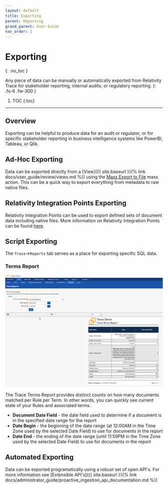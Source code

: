 ```yaml
---
layout: default
title: Exporting
parent: Reporting
grand_parent: User Guide
nav_order: 2
---
```


# Exporting
{: .no_toc }

Any piece of data can be manually or automatically exported from Relativity Trace for stakeholder reporting, internal audits, or regulatory reporting.
{: .fs-6 .fw-300 }

1. TOC
{:toc}

---
## Overview
Exporting can be helpful to produce data for an audit or regulator, or for specific stakeholder reporting in business intelligence systems like PowerBI, Tableau, or Qlik.

## Ad-Hoc Exporting
Data can be exported directly from a [View]({{ site.baseurl }}{% link docs/user_guide/review/views.md %}) using the [Mass Export to File](https://help.relativity.com/RelativityOne/Content/Relativity/Mass_operations/Mass_export_to_file.htm) mass action. This can be a quick way to export everything from metadata to raw native files. 

## Relativity Integration Points Exporting
Relativity Integration Points can be used to export defined sets of document data including native files. More information on Relativity Integration Points can be found [here](https://help.relativity.com/RelativityOne/Content/Relativity/Relativity_Integration_Points/Exporting_data_through_Integration_Points.htm).

## Script Exporting
The `Trace`->`Reports` tab serves as a place for exporting specific SQL data.

### Terms Report
![](media/exporting/316284f452e265e8db7521909b4c00b0.png)

The Trace Terms Report provides distinct counts on how many documents matched per Rule per Term. In other words, you can quickly see current state of your Rules and associated terms.

- **Document Date Field** - the date field used to determine if a document is in the specified date range for the report
- **Date Begin** - the beginning of the date range (at 12:00AM in the Time Zone used by the selected Date Field) to use for documents in the report
- **Date End** - the ending of the date range (until 11:59PM in the Time Zone used by the selected Date Field) to use for documents in the report

## Automated Exporting
Data can be exported programatically using a robust set of open API's. For more information see [Extensible API's]({{ site.baseurl }}{% link docs/administrator_guide/proactive_ingestion_api_documentation.md %})


